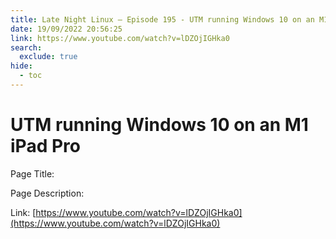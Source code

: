 ```yaml
---
title: Late Night Linux – Episode 195 - UTM running Windows 10 on an M1 iPad Pro
date: 19/09/2022 20:56:25
link: https://www.youtube.com/watch?v=lDZOjIGHka0
search:
  exclude: true
hide:
  - toc
---
```


# UTM running Windows 10 on an M1 iPad Pro

Page Title: 

Page Description:  

Link: [https://www.youtube.com/watch?v=lDZOjIGHka0](https://www.youtube.com/watch?v=lDZOjIGHka0)